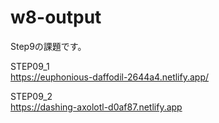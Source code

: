 # w8-output
Step9の課題です。

STEP09_1  
https://euphonious-daffodil-2644a4.netlify.app/

STEP09_2  
https://dashing-axolotl-d0af87.netlify.app
